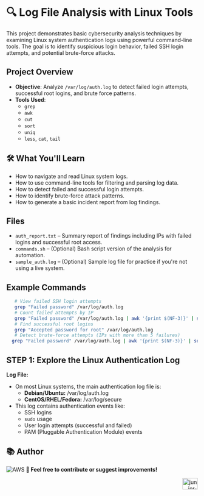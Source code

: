 # 🔍 Log File Analysis with Linux Tools

This project demonstrates basic cybersecurity analysis techniques by examining Linux system authentication logs using powerful command-line tools. The goal is to identify suspicious login behavior, failed SSH login attempts, and potential brute-force attacks.

## Project Overview

- **Objective**: Analyze `/var/log/auth.log` to detect failed login attempts, successful root logins, and brute force patterns.
- **Tools Used**: 
  - `grep`
  - `awk`
  - `cut`
  - `sort`
  - `uniq`
  - `less`, `cat`, `tail`

## 🛠️ What You'll Learn

- How to navigate and read Linux system logs.
- How to use command-line tools for filtering and parsing log data.
- How to detect failed and successful login attempts.
- How to identify brute-force attack patterns.
- How to generate a basic incident report from log findings.

## Files

- `auth_report.txt` – Summary report of findings including IPs with failed logins and successful root access.
- `commands.sh` – (Optional) Bash script version of the analysis for automation.
- `sample_auth.log` – (Optional) Sample log file for practice if you're not using a live system.

## Example Commands

```bash
   # View failed SSH login attempts
   grep "Failed password" /var/log/auth.log
   # Count failed attempts by IP
   grep "Failed password" /var/log/auth.log | awk '{print $(NF-3)}' | sort | uniq -c | sort -nr
   # Find successful root logins
   grep "Accepted password for root" /var/log/auth.log
   # Detect brute-force attempts (IPs with more than 5 failures)
  grep "Failed password" /var/log/auth.log | awk '{print $(NF-3)}' | sort | uniq -c | awk '$1 > 5'
````
## STEP 1: Explore the Linux Authentication Log
**Log File:**
- On most Linux systems, the main authentication log file is:
   - **Debian/Ubuntu:** /var/log/auth.log
   - **CentOS/RHEL/Fedora:** /var/log/secure
- This log contains authentication events like:
   - SSH logins
   - ``sudo`` usage
   - User login attempts (successful and failed)
   - PAM (Pluggable Authentication Module) events
## 📚 Author
![AWS](https://img.shields.io/badge/Built%20by-juniorkalomba-orange?style=flat&logo=amazonaws) 
**🔗 Feel free to contribute or suggest improvements!** 
<p align="right">
  <a href="https://www.linkedin.com/in/junior-kalomba-10002a18a/" target="_blank">
    <img src="https://raw.githubusercontent.com/rahuldkjain/github-profile-readme-generator/master/src/images/icons/Social/linked-in-alt.svg" alt="junior-kalomba-10002a18a" height="30" width="40"/>  
   

